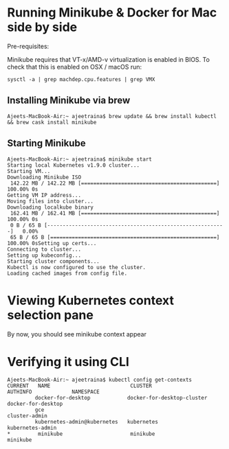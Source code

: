 # Running Minikube & Docker for Mac side by side

Pre-requisites:

Minikube requires that VT-x/AMD-v virtualization is enabled in BIOS. To check that this is enabled on OSX / macOS run:

```
sysctl -a | grep machdep.cpu.features | grep VMX
```

## Installing Minikube via brew

```
Ajeets-MacBook-Air:~ ajeetraina$ brew update && brew install kubectl && brew cask install minikube
```

## Starting Minikube

```
Ajeets-MacBook-Air:~ ajeetraina$ minikube start
Starting local Kubernetes v1.9.0 cluster...
Starting VM...
Downloading Minikube ISO
 142.22 MB / 142.22 MB [============================================] 100.00% 0s
Getting VM IP address...
Moving files into cluster...
Downloading localkube binary
 162.41 MB / 162.41 MB [============================================] 100.00% 0s
 0 B / 65 B [----------------------------------------------------------]   0.00%
 65 B / 65 B [======================================================] 100.00% 0sSetting up certs...
Connecting to cluster...
Setting up kubeconfig...
Starting cluster components...
Kubectl is now configured to use the cluster.
Loading cached images from config file.
 ```
 
 # Viewing Kubernetes context selection pane
 
 By now, you should see minikube context appear 
 
 # Verifying it using CLI
 
 ```
 Ajeets-MacBook-Air:~ ajeetraina$ kubectl config get-contexts
CURRENT   NAME                          CLUSTER                      AUTHINFO             NAMESPACE
          docker-for-desktop            docker-for-desktop-cluster   docker-for-desktop
          gce                                                        cluster-admin
          kubernetes-admin@kubernetes   kubernetes                   kubernetes-admin
*         minikube                      minikube                     minikube
```


 

